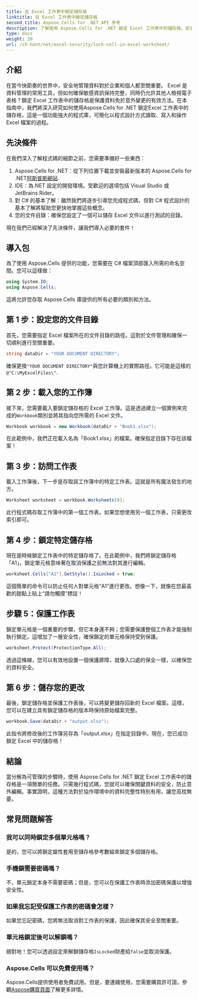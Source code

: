 ```yaml
---
title: 在 Excel 工作表中鎖定儲存格
linktitle: 在 Excel 工作表中鎖定儲存格
second_title: Aspose.Cells for .NET API 參考
description: 了解使用 Aspose.Cells for .NET 鎖定 Excel 工作表中的儲存格。安全資料管理的簡單逐步教學。
type: docs
weight: 20
url: /zh-hant/net/excel-security/lock-cell-in-excel-worksheet/
---
```

## 介紹

在當今快節奏的世界中，安全地管理資料對於企業和個人都至關重要。 Excel 是資料管理的常用工具，但如何確保敏感資訊保持完整，同時仍允許其他人檢視電子表格？鎖定 Excel 工作表中的儲存格是保護資料免於意外變更的有效方法。在本指南中，我們將深入研究如何使用Aspose.Cells for .NET 鎖定Excel 工作表中的儲存格，這是一個功能強大的程式庫，可簡化以程式設計方式讀取、寫入和操作Excel 檔案的過程。

## 先決條件

在我們深入了解程式碼的細節之前，您需要準備好一些東西：

1.  Aspose.Cells for .NET：從下列位置下載並安裝最新版本的 Aspose.Cells for .NET[阿斯普斯網站](https://releases.aspose.com/cells/net/).
2. IDE：為.NET 設定的開發環境。受歡迎的選項包括 Visual Studio 或 JetBrains Rider。
3. 對 C# 的基本了解：雖然我們將逐步引導您完成程式碼，但對 C# 程式設計的基本了解將幫助您更快地掌握這些概念。
4. 您的文件目錄：確保您設定了一個可以儲存 Excel 文件以進行測試的目錄。

現在我們已經解決了先決條件，讓我們導入必要的套件！

## 導入包

為了使用 Aspose.Cells 提供的功能，您需要在 C# 檔案頂部匯入所需的命名空間。您可以這樣做：

```csharp
using System.IO;
using Aspose.Cells;
```

這將允許您存取 Aspose.Cells 庫提供的所有必要的類別和方法。

## 第 1 步：設定您的文件目錄

首先，您需要指定 Excel 檔案所在的文件目錄的路徑。這對於文件管理和確保一切順利進行至關重要。 

```csharp
string dataDir = "YOUR DOCUMENT DIRECTORY";
```

確保更換`"YOUR DOCUMENT DIRECTORY"`與您計算機上的實際路徑。它可能是這樣的`@"C:\MyExcelFiles\"`.

## 第 2 步：載入您的工作簿

接下來，您需要載入要鎖定儲存格的 Excel 工作簿。這是透過建立一個實例來完成的`Workbook`類別並將其指向您所需的 Excel 文件。

```csharp
Workbook workbook = new Workbook(dataDir + "Book1.xlsx");
```

在此範例中，我們正在載入名為「Book1.xlsx」的檔案。確保指定目錄下存在該檔案！

## 第 3 步：訪問工作表

載入工作簿後，下一步是存取該工作簿中的特定工作表。這就是所有魔法發生的地方。 

```csharp
Worksheet worksheet = workbook.Worksheets[0];
```

此行程式碼存取工作簿中的第一個工作表。如果您想使用另一個工作表，只需更改索引即可。

## 第 4 步：鎖定特定儲存格 

現在是時候鎖定工作表中的特定儲存格了。在此範例中，我們將鎖定儲存格「A1」。鎖定單元格意味著在取消保護之前無法對其進行編輯。

```csharp
worksheet.Cells["A1"].GetStyle().IsLocked = true;
```

這個簡單的命令可以防止任何人對單元格“A1”進行更改。想像一下，就像在您最喜歡的甜點上貼上“請勿觸摸”標誌！

## 步驟 5：保護工作表

鎖定單元格是一個重要的步驟，但它本身還不夠；您需要保護整個工作表才能強制執行鎖定。這增加了一層安全性，確保鎖定的單元格保持受到保護。

```csharp
worksheet.Protect(ProtectionType.All);
```

透過這條線，您可以有效地設置一個保護屏障，就像入口處的保全一樣，以確保您的資料安全。

## 第 6 步：儲存您的更改

最後，鎖定儲存格並保護工作表後，可以將變更儲存回新的 Excel 檔案。這樣，您可以在建立具有鎖定儲存格的版本時保持原始檔案完整。

```csharp
workbook.Save(dataDir + "output.xlsx");
```

此指令將修改後的工作簿另存為「output.xlsx」在指定目錄中。現在，您已成功鎖定 Excel 中的儲存格！

## 結論

當分解為可管理的步驟時，使用 Aspose.Cells for .NET 鎖定 Excel 工作表中的儲存格是一項簡單的任務。只需幾行程式碼，您就可以確保關鍵資料的安全，防止意外編輯。事實證明，這種方法對於協作環境中的資料完整性特別有用，讓您高枕無憂。

## 常見問題解答

### 我可以同時鎖定多個單元格嗎？
是的，您可以將鎖定屬性套用至儲存格參考數組來鎖定多個儲存格。

### 手機鎖需要密碼嗎？
不，單元鎖定本身不需要密碼；但是，您可以在保護工作表時添加密碼保護以增強安全性。

### 如果我忘記受保護工作表的密碼會怎樣？
如果您忘記密碼，您將無法取消對工作表的保護，因此確保其安全至關重要。

### 單元格鎖定後可以解鎖嗎？
絕對地！您可以透過設定來解鎖儲存格`IsLocked`財產給`false`並取消保護。

### Aspose.Cells 可以免費使用嗎？
Aspose.Cells提供使用者免費試用。但是，要連續使用，您需要購買許可證。參觀[Aspose購買頁面](https://purchase.aspose.com/buy)了解更多詳情。